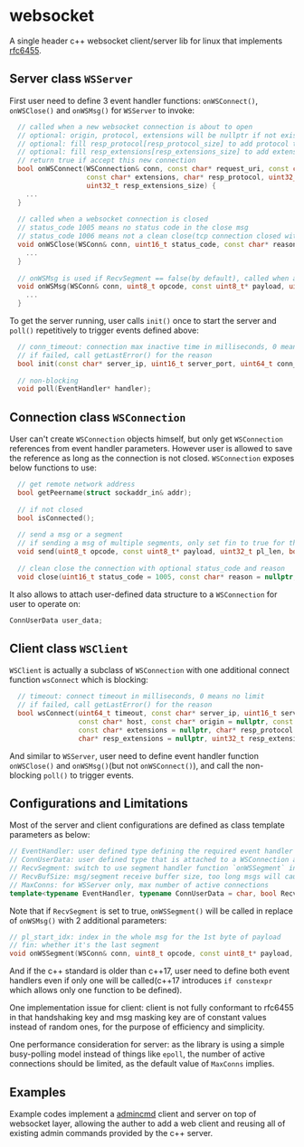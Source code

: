 # websocket
A single header c++ websocket client/server lib for linux that implements [rfc6455](https://tools.ietf.org/html/rfc6455).

## Server class `WSServer`
First user need to define 3 event handler functions: `onWSConnect()`, `onWSClose()` and `onWSMsg()` for `WSServer` to invoke:
```c++
  // called when a new websocket connection is about to open
  // optional: origin, protocol, extensions will be nullptr if not exist in the request headers
  // optional: fill resp_protocol[resp_protocol_size] to add protocol to response headers
  // optional: fill resp_extensions[resp_extensions_size] to add extensions to response headers
  // return true if accept this new connection
  bool onWSConnect(WSConnection& conn, const char* request_uri, const char* host, const char* origin, const char* protocol,
                   const char* extensions, char* resp_protocol, uint32_t resp_protocol_size, char* resp_extensions,
                   uint32_t resp_extensions_size) {
    ...
  }
                   
  // called when a websocket connection is closed
  // status_code 1005 means no status code in the close msg
  // status_code 1006 means not a clean close(tcp connection closed without a close msg)
  void onWSClose(WSConn& conn, uint16_t status_code, const char* reason) {
    ...
  }
  
  // onWSMsg is used if RecvSegment == false(by default), called when a whole msg is received
  void onWSMsg(WSConn& conn, uint8_t opcode, const uint8_t* payload, uint32_t pl_len) {
    ...
  }
```

To get the server running, user calls `init()` once to start the server and `poll()` repetitively to trigger events defined above:
```c++
  // conn_timeout: connection max inactive time in milliseconds, 0 means no limit
  // if failed, call getLastError() for the reason
  bool init(const char* server_ip, uint16_t server_port, uint64_t conn_timeout = 0);
  
  // non-blocking
  void poll(EventHandler* handler);
```

## Connection class `WSConnection`
User can't create `WSConnection` objects himself, but only get `WSConnection` references from event handler parameters. However user is allowed to save the reference as long as the connection is not closed. `WSConnection` exposes below functions to use:
```c++
  // get remote network address
  bool getPeername(struct sockaddr_in& addr);
  
  // if not closed
  bool isConnected();
  
  // send a msg or a segment
  // if sending a msg of multiple segments, only set fin to true for the last one
  void send(uint8_t opcode, const uint8_t* payload, uint32_t pl_len, bool fin = true);
  
  // clean close the connection with optional status_code and reason
  void close(uint16_t status_code = 1005, const char* reason = nullptr, uint32_t reason_size = 0);
```
It also allows to attach user-defined data structure to a `WSConnection` for user to operate on:
```c++
ConnUserData user_data;
```

## Client class `WSClient`
`WSClient` is actually a subclass of `WSConnection` with one additional connect function `wsConnect` which is blocking: 
```c++
  // timeout: connect timeout in milliseconds, 0 means no limit
  // if failed, call getLastError() for the reason
  bool wsConnect(uint64_t timeout, const char* server_ip, uint16_t server_port, const char* request_uri,
                 const char* host, const char* origin = nullptr, const char* protocol = nullptr,
                 const char* extensions = nullptr, char* resp_protocol = nullptr, uint32_t resp_protocol_size = 0,
                 char* resp_extensions = nullptr, uint32_t resp_extensions_size = 0)
```
And similar to `WSServer`, user need to define event handler function `onWSClose()` and `onWSMsg()`(but not `onWSConnect()`), and call the non-blocking `poll()` to trigger events.   

## Configurations and Limitations
Most of the server and client configurations are defined as class template parameters as below:
```c++
// EventHandler: user defined type defining the required event handler functions
// ConnUserData: user defined type that is attached to a WSConnection as member name `user_data`
// RecvSegment: switch to use segment handler function `onWSSegment` instead of `onWSMsg`
// RecvBufSize: msg/segment receive buffer size, too long msgs will cause connection being closed with status code 1009
// MaxConns: for WSServer only, max number of active connections
template<typename EventHandler, typename ConnUserData = char, bool RecvSegment = false, uint32_t RecvBufSize = 4096, uint32_t MaxConns = 10>
```
Note that if `RecvSegment` is set to true, `onWSSegment()` will be called in replace of `onWSMsg()` with 2 additional parameters:
```c++
// pl_start_idx: index in the whole msg for the 1st byte of payload
// fin: whether it's the last segment
void onWSSegment(WSConn& conn, uint8_t opcode, const uint8_t* payload, uint32_t pl_len, uint32_t pl_start_idx, bool fin);
```
And if the c++ standard is older than c++17, user need to define both event handlers even if only one will be called(c++17 introduces `if constexpr` which allows only one function to be defined).

One implementation issue for client: client is not fully conformant to rfc6455 in that handshaking key and msg masking key are of constant values instead of random ones, for the purpose of efficiency and simplicity.

One performance consideration for server: as the library is using a simple busy-polling model instead of things like `epoll`, the number of active connections should be limited, as the default value of `MaxConns` implies.

## Examples
Example codes implement a [admincmd](https://github.com/MengRao/admincmd) client and server on top of websocket layer, allowing the auther to add a web client and reusing all of existing admin commands provided by the c++ server.
